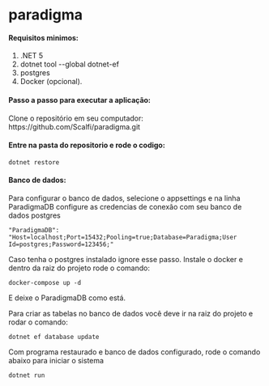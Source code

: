 # paradigma

<h4>Requisitos minimos:</h4>
<ol>
    <li>.NET 5</li>
    <li>dotnet tool  --global dotnet-ef</li>
    <li>postgres</li>
    <li>Docker (opcional).</li>
</ol>
<h4>Passo a passo para executar a aplicação:</h4>
Clone o repositório em seu computador: https://github.com/Scalfi/paradigma.git

<h4>Entre na pasta do repositorio e rode o codigo:</h4>

`dotnet restore`

<h4>Banco de dados:</h4>
Para configurar o banco de dados, selecione o appsettings e na linha ParadigmaDB configure as credencias de conexão com seu banco de dados postgres
  
  `"ParadigmaDB": "Host=localhost;Port=15432;Pooling=true;Database=Paradigma;User Id=postgres;Password=123456;"`
  
Caso tenha o postgres instalado ignore esse passo.
Instale o docker e dentro da raiz do projeto rode o comando:

`docker-compose up -d`

E deixe o ParadigmaDB como está.

Para criar as tabelas no banco de dados você deve ir na  raiz do projeto e rodar o comando:

`dotnet ef database update`

Com programa restaurado e banco de dados configurado, rode o comando abaixo para iniciar o sistema

`dotnet run`
